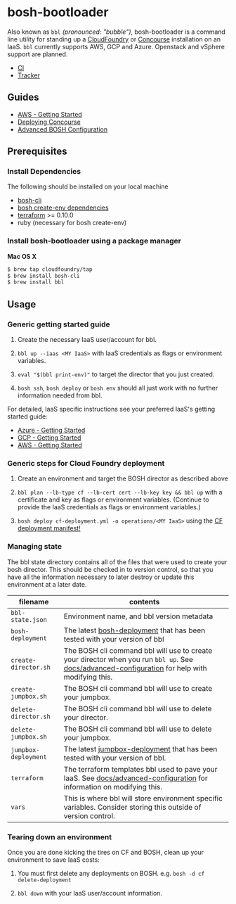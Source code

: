 # bosh-bootloader
Also known as `bbl` *(pronounced: "bubble")*, bosh-bootloader is a command line
utility for standing up a [CloudFoundry](https://cloudfoundry.org/) or [Concourse](https://concourse-ci.org) installation
on an IaaS. `bbl` currently supports AWS, GCP and Azure. Openstack and vSphere support are planned.

* [CI](https://wings.concourse-ci.org/teams/cf-infrastructure/pipelines/bosh-bootloader)
* [Tracker](https://www.pivotaltracker.com/n/projects/1488988)

## Guides

- [AWS - Getting Started](docs/getting-started-aws.md)
- [Deploying Concourse](docs/concourse.md)
- [Advanced BOSH Configuration](docs/advanced-configuration.md)

## Prerequisites

### Install Dependencies

The following should be installed on your local machine
- [bosh-cli](https://bosh.io/docs/cli-v2.html)
- [bosh create-env dependencies](https://bosh.io/docs/cli-env-deps.html)
- [terraform](https://www.terraform.io/downloads.html) >= 0.10.0
- ruby (necessary for bosh create-env)

### Install bosh-bootloader using a package manager

**Mac OS X**

```sh
$ brew tap cloudfoundry/tap
$ brew install bosh-cli
$ brew install bbl
```

## Usage

### Generic getting started guide

1. Create the necessary IaaS user/account for bbl.

1. `bbl up --iaas <MY IaaS>` with IaaS credentials as flags or environment variables.

1. `eval "$(bbl print-env)"` to target the director that you just created.

1. `bosh ssh`, `bosh deploy` or `bosh env` should all just work with no further information needed from bbl.


For detailed, IaaS specific instructions see your preferred IaaS's getting started guide:
- [Azure - Getting Started](docs/getting-started-azure.md)
- [GCP - Getting Started](docs/getting-started-gcp.md#creating-a-service-account)
- [AWS - Getting Started](docs/getting-started-aws.md#creating-an-iam-user)

### Generic steps for Cloud Foundry deployment

1. Create an environment and target the BOSH director as described above

1. `bbl plan --lb-type cf --lb-cert cert --lb-key key && bbl up` with a certificate and key as flags or environment variables.
(Continue to provide the IaaS credentials as flags or environment variables.)

1. `bosh deploy cf-deployment.yml -o operations/<MY IaaS>` using the [CF deployment manifest!](https://github.com/cloudfoundry/cf-deployment)

### Managing state

The bbl state directory contains all of the files that were used to create your bosh director. This should be checked in
to version control, so that you have all the information necessary to later destroy or update this environment at a later
date.

 filename |  contents
------------ | -------------
``bbl-state.json`` | Environment name, and bbl version metadata
``bosh-deployment`` | The latest [bosh-deployment](http://github.com/cloudfoundry/bosh-deployment) that has been tested with your version of bbl
``create-director.sh`` | The BOSH cli command bbl will use to create your director when you run `bbl up`. See [docs/advanced-configuration](docs/advanced-configuration.md#opsfile) for help with modifying this.
``create-jumpbox.sh`` | The BOSH cli command bbl will use to create your jumpbox.
``delete-director.sh`` |The BOSH cli command bbl will use to delete your director.
``delete-jumpbox.sh`` | The BOSH cli command bbl will use to delete your jumpbox.
``jumpbox-deployment`` | The latest [jumpbox-deployment](http://github.com/cppforlife/jumpbox-deployment) that has been tested with your version of bbl.
``terraform`` | The terraform templates bbl used to pave your IaaS. See [docs/advanced-configuration](docs/advanced-configuration.md#terraform) for information on modifying this.
``vars `` | This is where bbl will store environment specific variables. Consider storing this outside of version control.

### Tearing down an environment

Once you are done kicking the tires on CF and BOSH, clean up your environment to save IaaS costs:

1. You must first delete any deployments on BOSH. e.g. `bosh -d cf delete-deployment`

1. `bbl down` with your IaaS user/account information.
